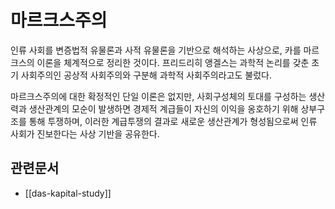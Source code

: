 # 마르크스주의

인류 사회를 변증법적 유물론과 사적 유물론을 기반으로 해석하는 사상으로, 카를 마르크스의 이론을 체계적으로 정리한 것이다. 프리드리히 앵겔스는 과학적 논리를 갖춘 초기 사회주의인 공상적 사회주의와 구분해 과학적 사회주의라고도 불렀다.

마르크스주의에 대한 확정적인 단일 이론은 없지만, 사회구성체의 토대를 구성하는 생산력과 생산관계의 모순이 발생하면 경제적 계급들이 자신의 이익을 옹호하기 위해 상부구조를 통해 투쟁하며, 이러한 계급투쟁의 결과로 새로운 생산관계가 형성됨으로써 인류 사회가 진보한다는 사상 기반을 공유한다.

## 관련문서

- [[das-kapital-study]]

